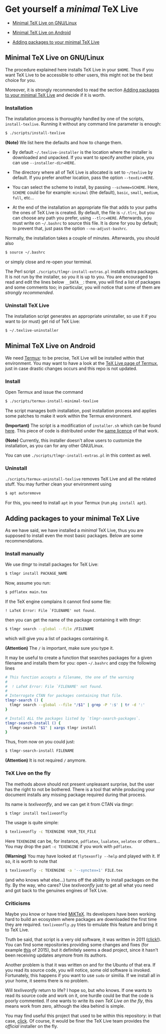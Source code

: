 # Get yourself a *minimal* TeX Live


* [Minimal TeX Live on GNU/Linux](#minimal-tex-live-on-gnulinux)

* [Minimal TeX Live on Android](#minimal-tex-live-on-android)

* [Adding packages to your minimal TeX Live](#adding-packages-to-your-minimal-tex-live)



## Minimal TeX Live on GNU/Linux

The procedure explained here installs TeX Live in your `$HOME`. Thus if you want TeX Live to be accessible to other users, this might not be the best choice for you.

Moreover, it is strongly recommended to read the section [Adding packages to your minimal TeX Live](#adding-packages-to-your-minimal-tex-live) and decide if it is worth.


### Installation

The installation process is thoroughly handled by one of the scripts, `install-texlive`. Running it without any command line parameter is enough:

```sh
$ ./scripts/install-texlive
```

**(Note)** We list here the defaults and how to change them.

* By default `~/.texlive-installer` is the location where the installer is downloaded and unpacked. If you want to specify another place, you can use `--installer-dir=HERE`.

* The directory where all of TeX Live is allocated is set to `~/texlive` by default. If you prefer another location, pass the option `--texdir=HERE`.

* You can select the scheme to install, by passing `--scheme=SCHEME`. Here, `SCHEME` could be for example: `minimal` (the default), `basic`, `small`, `medium`, `full`, etc...

* At the end of the installation an appropriate file that adds to your paths the ones of TeX Live is created. By default, the file is `~/.tlrc`, but you can choose any path you prefer, using `--tlrc=HERE`. Afterwards, you must write on `~/.bashrc` to source this file. It is done for you by default; to prevent that, just pass the option `--no-adjust-bashrc`.

Normally, the installation takes a couple of minutes. Afterwards, you should also

```sh
$ source ~/.bashrc
```

or simply close and re-open your terminal.

The Perl script `./scripts/tlmgr-install-extras.pl` installs extra packages. It is not run by the installer, so you it is up to you. You are encouraged to read and edit the lines below `__DATA__`: there, you will find a list of packages and some comments too; in particular, you will notice that some of them are *strongly recommended*.


### Uninstall TeX Live

The installation script generates an appropriate uninstaller, so use it if you want to (or must) get rid of TeX Live:

```sh
$ ~/.texlive-uninstaller
```



## Minimal TeX Live on Android

We need [Termux](https://termux.dev/en/): to be precise, TeX Live will be installed within that environment. You may want to have a look at the [TeX Live page of Termux](https://wiki.termux.com/wiki/TeX_Live), just in case drastic changes occurs and this repo is not updated.


### Install

Open Termux and issue the command

```sh
$ ./scripts/termux-install-minimal-texlive
```

The script manages both installation, post installation process and applies some patches to make it work within the Termux environment.

**(Important)** The script is a modification of `installer.sh` which can be found [here](https://github.com/termux/termux-packages/blob/master/packages/texlive-installer). This piece of code is distributed under the [same licence](https://github.com/termux/termux-packages/blob/master/LICENSE.md) of that work.

**(Note)** Currently, this installer doesn't allow users to customize the installation, as you can for any other GNU/Linux.

You can use `./scripts/tlmgr-install-extras.pl` in this context as well.


### Uninstall

`./scripts/termux-uninstall-texlive` removes TeX Live and all the related stuff. You may further clean your environment using

```sh
$ apt autoremove
```

For this, you need to install `apt` in your Termux (run `pkg install apt`).



## Adding packages to your minimal TeX Live

As we have said, we have installed a *minimal* TeX Live, thus you are supposed to install even the most basic packages. Below are some recommendations.


### Install manually

We use *tlmgr* to install packages for TeX Live:

```sh
$ tlmgr install PACKAGE_NAME
```

Now, assume you run:

```sh
$ pdflatex main.tex
```

If the TeX engine complains it cannot find some file:

```
! LaTeX Error: File `FILENAME' not found.
```

then you can get the name of the package containing it with *tlmgr*:

```sh
$ tlmgr search --global --file /FILENAME
```

which will give you a list of packages containing it.

**(Attention)** The `/` is important, make sure you type it.

It may be useful to create a function that searches packages for a given filename and installs them for you: open `~/.bashrc` and copy the following lines

```sh
# This function accepts a filename, the one of the warning
#
#  ! LaTeX Error: File `FILENAME' not found.
#
# Interrogate CTAN for packages containing that file.
tlmgr-search () {
  tlmgr search --global --file "/$1" | grep -P ':$' | tr -d ':'
}

# Install ALL the packages listed by `tlmgr-search-packages`.
tlmgr-search-install () {
  tlmgr-search "$1" | xargs tlmgr install
}
```

Thus, from now on you could just:

```sh
$ tlmgr-search-install FILENAME
```

**(Attention)** It is not required `/` anymore.


### TeX Live on the fly

The methods above should not present unpleasant surprise, but the user has the right to not be bothered. There is a tool that while producing your document installs any missing package required during that process.

Its name is *texliveonfly*, and we can get it from CTAN via *tlmgr*:

```sh
$ tlmgr install texliveonfly
```

The usage is quite simple:

```sh
$ texliveonfly -c TEXENGINE YOUR_TEX_FILE
```

Here `TEXENGINE` can be, for instance, `pdflatex`, `lualatex`, `xelatex` or others... You may drop the part `-c TEXENGINE` if you work with `pdflatex`.

**(Warning)** You may have looked at `flytexonfly --help` and played with it. If so, it is worth to note that

```sh
$ texliveonfly -c TEXENGINE -a '--synctex=1' FILE.tex
```

(and who knows what else...) turns off the ability to install packages on the fly. By the way, who cares? Use *texliveonfly* just to get all what you need and got back to the genuines engines of TeX Live.


### Criticisms

Maybe you know or have tried [MiKTeX](https://miktex.org/). Its developers have been working hard to build an ecosystem where packages are downloaded the first time they are required. `texliveonfly.py` tries to emulate this feature and bring it to TeX Live.

Truth be said, that script is a very old software, it was written in 2011 ([click!](https://latex.org/forum/viewtopic.php?f=12&t=15194)). You can find some repositories providing some changes and fixes (for example [this](https://github.com/maphy-psd/texliveonfly) of 2015), but it definitely seems a dead project, since it hasn't been receiving updates anymore from its authors.

Another problem is that it was written on and for the Ubuntu of that era. If you read its source code, you will notice, some old software is invoked. Fortunately, this happens if you want to use `sudo` or similia. If we install all in your home, it seems there is no problem.

Will *texliveonfly* return to life? I hope so, but who knows. If one wants to read its source code and work on it, one hurdle could be that the code is poorly commented. If one wants to write its own *TeX Live on the fly*, this means work from zero, although the idea behind is simple.

You may find useful this project that used to be within this repository: in that case, [click](https://github.com/indrjo/flytex). Of course, it would be finer the TeX Live team provides the *official* installer on the fly.
